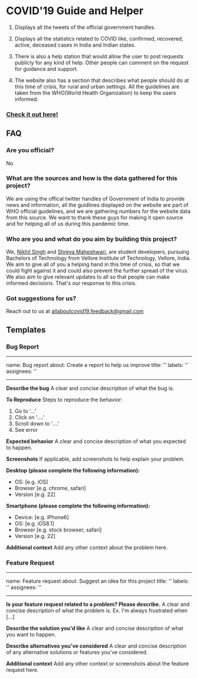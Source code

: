# COVID'19 Guide and Helper

1. Displays all the tweets of the official government handles.

2. Displays all the statistics related to COVID like, confirmed, recovered, active, deceased cases in India and Indian states.

3. There is also a help station that would allow the user to post requests publicly for any kind of help. Other people can comment on the request for guidance and support.

4. The website also has a section that describes what people should do at this time of crisis, for rural and urban settings. All the guidelines are taken from the WHO(World Health Organization) to keep the users informed.

### [Check it out here!](https://coviddesk.in)


## FAQ

### Are you official?
No

### What are the sources and how is the data gathered for this project?
We are using the offical twitter handles of Government of India to provide news and information, all the guidlines displayed on the website are part of WHO official guidelines, and we are gathering numbers for the website data from this source. We want to thank these guys for making it open source and for helping all of us during this pandemic time.

### Who are you and what do you aim by building this project?
We, [Nikhil Singh](https://www.linkedin.com/in/nikhils4/) and [Shreya Maheshwari](https://www.linkedin.com/in/mshreya9/), are student developers, pursuing Bachelors of Technology from Vellore Institute of Technology, Vellore, India.
We aim to give all of you a helping hand in this time of crisis, so that we could fight against it and could also prevent the further spread of the virus. We also aim to give relevant updates to all so that people can make informed decisions. That's our response to this crisis.

### Got suggestions for us?
Reach out to us at allaboutcovid19.feedback@gmail.com


## Templates 

### Bug Report

---
name: Bug report
about: Create a report to help us improve
title: ''
labels: ''
assignees: ''

---

**Describe the bug**
A clear and concise description of what the bug is.

**To Reproduce**
Steps to reproduce the behavior:
1. Go to '...'
2. Click on '....'
3. Scroll down to '....'
4. See error

**Expected behavior**
A clear and concise description of what you expected to happen.

**Screenshots**
If applicable, add screenshots to help explain your problem.

**Desktop (please complete the following information):**
 - OS: [e.g. iOS]
 - Browser [e.g. chrome, safari]
 - Version [e.g. 22]

**Smartphone (please complete the following information):**
 - Device: [e.g. iPhone6]
 - OS: [e.g. iOS8.1]
 - Browser [e.g. stock browser, safari]
 - Version [e.g. 22]

**Additional context**
Add any other context about the problem here.

### Feature Request

---
name: Feature request
about: Suggest an idea for this project
title: ''
labels: ''
assignees: ''

---

**Is your feature request related to a problem? Please describe.**
A clear and concise description of what the problem is. Ex. I'm always frustrated when [...]

**Describe the solution you'd like**
A clear and concise description of what you want to happen.

**Describe alternatives you've considered**
A clear and concise description of any alternative solutions or features you've considered.

**Additional context**
Add any other context or screenshots about the feature request here.


